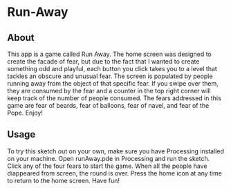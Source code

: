 # Run-Away

## About
This app is a game called Run Away. The home screen was designed to create the facade of fear, but due to the fact that I wanted to create something odd and playful, each button you click takes you to a level that tackles an obscure and unusual fear. The screen is populated by people running away from the object of that specific fear. If you swipe over them, they are consumed by the fear and a counter in the top right corner will keep track of the number of people consumed. The fears addressed in this game are fear of beards, fear of balloons, fear of navel, and fear of the Pope. Enjoy!

## Usage
To try this sketch out on your own, make sure you have Processing installed on your machine. Open runAway.pde in Processing and run the sketch. Click any of the four fears to start the game. When all the people have diappeared from screen, the round is over. Press the home icon at any time to return to the home screen. Have fun!